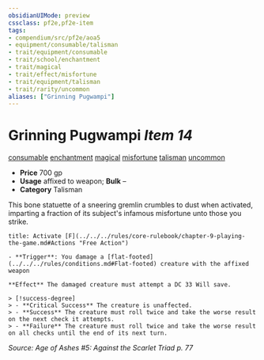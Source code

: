```yaml
---
obsidianUIMode: preview
cssclass: pf2e,pf2e-item
tags:
- compendium/src/pf2e/aoa5
- equipment/consumable/talisman
- trait/equipment/consumable
- trait/school/enchantment
- trait/magical
- trait/effect/misfortune
- trait/equipment/talisman
- trait/rarity/uncommon
aliases: ["Grinning Pugwampi"]
---
```

# Grinning Pugwampi *Item 14*  
[consumable](consumable.md)  [enchantment](enchantment.md)  [magical](magical.md)  [misfortune](misfortune.md)  [talisman](talisman.md)  [uncommon](uncommon.md)  

- **Price** 700 gp
- **Usage** affixed to weapon; **Bulk** –
- **Category** Talisman

This bone statuette of a sneering gremlin crumbles to dust when activated, imparting a fraction of its subject's infamous misfortune unto those you strike.

```ad-embed-ability
title: Activate [F](../../../rules/core-rulebook/chapter-9-playing-the-game.md#Actions "Free Action")

- **Trigger**: You damage a [flat-footed](../../../rules/conditions.md#Flat-footed) creature with the affixed weapon

**Effect** The damaged creature must attempt a DC 33 Will save.

> [!success-degree] 
> - **Critical Success** The creature is unaffected.
> - **Success** The creature must roll twice and take the worse result on the next check it attempts.
> - **Failure** The creature must roll twice and take the worse result on all checks until the end of its next turn.
```

*Source: Age of Ashes #5: Against the Scarlet Triad p. 77*
